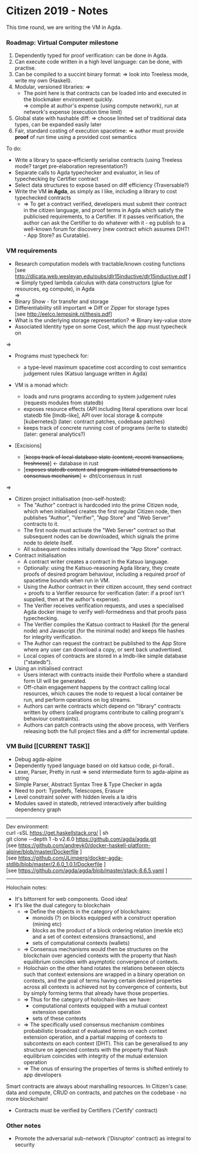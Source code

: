 # Citizen 2019 - Notes

This time round, we are writing the VM in Agda.

### Roadmap: Virtual Computer milestone

1. Dependently typed for proof verification: can be done in Agda.
2. Can execute code written in a high level language: can be done, with practise.
3. Can be compiled to a succint binary format: => look into Treeless mode, write my own (Haskell).
4. Modular, versioned libraries: =>
    * The point here is that contracts can be loaded into and executed in the blockmaker environment quickly.  
      => compile at author's expense (using compute network), run at network's expense (execution time limit)
5. Global state with hashable diff: => choose limited set of traditional data types, can be expanded easily later
6. Fair, standard costing of execution spacetime: => author must provide **proof** of run time using a provided cost semantics


To do:
- Write a library to space-efficiently serialise contracts (using Treeless mode? target pre-elaboration representation?)
- Separate calls to Agda typechecker and evaluator, in lieu of typechecking by Certifier contract
- Select data structures to expose based on diff efficiency (Traversable?)
- Write the VM **in Agda**, as simply as I like, including a library to cost typechecked contracts  
  * => To get a contract verified, developers must submit their contract in the citizen language, and proof terms in Agda which satisfy the publicised requirements, to a Certifier. If it passes verification, the author can ask the Certifier to do whatever with it - eg publish to a well-known forum for discovery (new contract which assumes DHT! - App Store? as Curatable).

### VM requirements
- Research computation models with tractable/known costing functions  
  [see http://dlicata.web.wesleyan.edu/pubs/dlr15inductive/dlr15inductive.pdf ]  
  => Simply typed lambda calculus with data constructors (glue for resources, eg compute), in Agda  
  =>
- Binary Show - for transfer and storage
- Differentiability still important => Diff or Zipper for storage types  
  [see http://eelco.lempsink.nl/thesis.pdf]
- What is the underlying storage representation? => Binary key-value store
- Associated Identity type on some Cost, which the app must typecheck on

=>

- Programs must typecheck for:
  - a type-level maximum spacetime cost according to cost semantics judgement rules (Katsuo language written in Agda)
- VM is a monad which:
  - loads and runs programs according to system judgement rules (requests modules from statedb)
  - exposes resource effects (API including literal operations over local statedb file [lmdb-like], API over local storage & compute [kubernetes]) (later: contract patches, codebase patches)
  - keeps track of concrete running cost of programs (write to statedb) (later: general analytics?)

- [Excisions]
  - [~~keeps track of local database state (content, recent transactions, freshness)~~] <- database in rust
  - [~~exposes statedb content and program-initiated transactions to consensus mechanism~~] <- dht/consensus in rust

=>

- Citizen project initialisation (non-self-hosted):
  - The "Author" contract is hardcoded into the prime Citizen node, which when initialised creates the first regular Citizen node, then publishes "Author", "Verifier", "App Store" and "Web Server" contracts to it.
  - The first node must activate the "Web Server" contract so that subsequent nodes can be downloaded, which signals the prime node to delete itself.
  - All subsequent nodes initially download the "App Store" contract.
- Contract initialisation
  - A contract writer creates a contract in the Katsuo language.
  - Optionally: using the Katsuo-reasoning Agda library, they create proofs of desired program behaviour, including a required proof of spacetime bounds when run in VM.
  - Using the Author contract in their citizen account, they send contract + proofs to a Verifier resource for verification (later: if a proof isn't supplied, then at the author's expense).
  - The Verifier receives verification requests, and uses a specialised Agda docker image to verify well-formedness and that proofs pass typechecking.
  - The Verifier compiles the Katsuo contract to Haskell (for the general node) and Javascript (for the minimal node) and keeps file hashes for integrity verification.
  - The Author can request the contract be published to the App Store where any user can download a copy, or sent back unadvertised.
  - Local copies of contracts are stored in a lmdb-like simple database ("statedb").
- Using an initialised contract
  - Users interact with contracts inside their Portfolio where a standard form UI will be generated.
  - Off-chain engagement happens by the contract calling local resources, which causes the node to request a local container be run, and perform operations on log streams.
  - Authors can write contracts which depend on "library" contracts written by others (called programs contribute to calling program's behaviour constraints).
  - Authors can patch contracts using the above process, with Verifiers releasing both the full project files and a diff for incremental update.


### VM Build [[CURRENT TASK]]

- Debug agda-alpine
- Dependently typed language based on old katsuo code, pi-forall..
- Lexer, Parser, Pretty in rust => send intermediate form to agda-alpine as string
- Simple Parser, Abstract Syntax Tree & Type Checker in agda
- Need to port: Typedefs, Telescopes, Erasure
- Level constraint solver with hidden levels a la idris
- Modules saved in statedb, retrieved interactively after building dependency graph

---

Dev environment:  
curl -sSL https://get.haskellstack.org/ | sh  
git clone --depth 1 -b v2.6.0 https://github.com/agda/agda.git  
[see https://github.com/andreyk0/docker-haskell-platform-alpine/blob/master/Dockerfile ]  
[see https://github.com/JLimperg/docker-agda-stdlib/blob/master/2.6.0_1.0.1/Dockerfile ]  
[see https://github.com/agda/agda/blob/master/stack-8.6.5.yaml ]

---

Holochain notes:
- It's bittorrent for web components. Good idea!
- It's like the dual category to blockchain  
  * => Define the objects in the category of blockchains:  
    - monoids (?) on blocks equipped with a construct operation (mining etc)
    - blocks as the product of a block ordering relation (merkle etc) and a set of context extensions (transactions), and
    - sets of computational contexts (wallets)
  * => Consensus mechanisms would then be structures on the blockchain over agencied contexts with the property that Nash equilibrium coincides with asymptotic convergence of contexts.
  * Holochain on the other hand rotates the relations between objects such that context extensions are wrapped in a binary operation on contexts, and the goal of terms having certain desired properties across all contexts is achieved not by convergence of contexts, but by simply forming terms that already have those properties.
  * => Thus for the category of holochain-likes we have:
    - computational contexts equipped with a mutual context extension operation
    - sets of these contexts
  * => The specifically used consensus mechanism combines probabilistic broadcast of evaluated terms on each context extension operation, and a partial mapping of contexts to subcontexts on each context (DHT). This can be generalised to any structure on agencied contexts with the property that Nash equilibrium coincides with integrity of the mutual extension operation
  * => The onus of ensuring the properties of terms is shifted entirely to app developers

Smart contracts are always about marshalling resources. In Citizen's case: data and compute, CRUD on contracts, and patches on the codebase - no more blockchain!
- Contracts must be verified by Certifiers ('Certify' contract)

### Other notes
- Promote the adversarial sub-network ('Disruptor' contract) as integral to security
